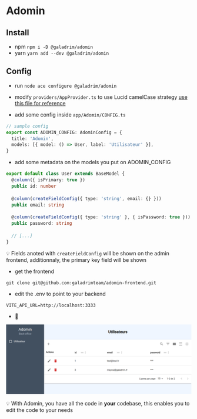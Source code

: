 # Adomin

## Install

- npm `npm i -D @galadrim/adomin`
- yarn `yarn add --dev @galadrim/adomin`

## Config

- run `node ace configure @galadrim/adomin`

- modify `providers/AppProvider.ts` to use Lucid camelCase strategy [use this file for reference](providers/AppProvider.ts)

- add some config inside `app/Adomin/CONFIG.ts`

```ts
// sample config
export const ADOMIN_CONFIG: AdominConfig = {
  title: 'Adomin',
  models: [{ model: () => User, label: 'Utilisateur' }],
}
```

- add some metadata on the models you put on ADOMIN_CONFIG

```ts
export default class User extends BaseModel {
  @column({ isPrimary: true })
  public id: number

  @column(createFieldConfig({ type: 'string', email: {} }))
  public email: string

  @column(createFieldConfig({ type: 'string' }, { isPassword: true }))
  public password: string

  // [...]
}
```

:bulb: Fields anoted with `createFieldConfig` will be shown on the admin frontend, additionnaly, the primary key field will be shown

- get the frontend

```
git clone git@github.com:galadrimteam/adomin-frontend.git
```

- edit the .env to point to your backend

```
VITE_API_URL=http://localhost:3333
```

- :tada:

![Adomin frontend](./readme-images/frontend.png)

:bulb: With Adomin, you have all the code in **your** codebase, this enables you to edit the code to your needs
